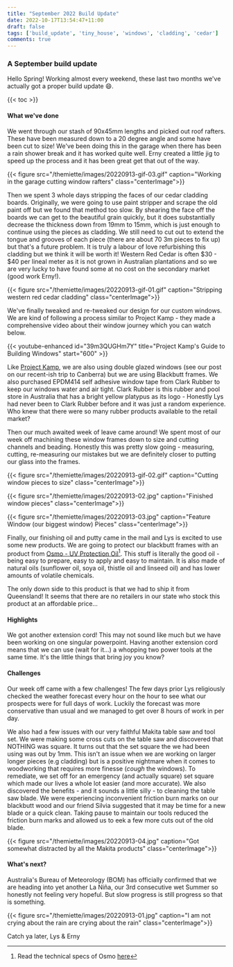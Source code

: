 ```yaml
---
title: "September 2022 Build Update"
date: 2022-10-17T13:54:47+11:00
draft: false
tags: ['build_update', 'tiny_house', 'windows', 'cladding', 'cedar']
comments: true
---
```


### A September build update

Hello Spring! Working almost every weekend, these last two months we've actually got a proper build update :smile:. 

{{< toc >}}

#### What we've done
We went through our stash of 90x45mm lengths and picked out roof rafters. These have been measured down to a 20 degree angle and some have been cut to size! We've been doing this in the garage when there has been a rain shower break and it has worked quite well. Erny created a little jig to speed up the process and it has been great get that out of the way.

{{< figure src="/themiette/images/20220913-gif-03.gif" caption="Working in the garage cutting window rafters" class="centerImage">}}

Then we spent 3 whole days stripping the faces of our cedar cladding boards. Originally, we were going to use paint stripper and scrape the old paint off but we found that method too slow. By shearing the face off the boards we can get to the beautiful grain quickly, but it does substantially decrease the thickness down from 19mm to 15mm, which is just enough to continue using the pieces as cladding. We still need to cut out to extend the tongue and grooves of each piece (there are about 70 3m pieces to fix up) but that's a future problem. It is truly a labour of love refurbishing this cladding but we think it will be worth it! Western Red Cedar is often $30 - $40 per lineal meter as it is not grown in Australian plantations and so we are very lucky to have found some at no cost on the secondary market (good work Erny!).

{{< figure src="/themiette/images/20220913-gif-01.gif" caption="Stripping western red cedar cladding" class="centerImage">}}

We've finally tweaked and re-tweaked our design for our custom windows. We are kind of following a process similar to Project Kamp - they made a comprehensive video about their window journey which you can watch below.   

{{< youtube-enhanced id="39m3QUGHm7Y" title="Project Kamp's Guide to Building Windows" start="600" >}}

Like [Project Kamp](https://projectkamp.com/), we are also using double glazed windows (see our post on our recent-ish trip to Canberra) but we are using Blackbutt frames. We also purchased EPDM414 self adhesive window tape from Clark Rubber to keep our windows water and air tight. Clark Rubber is this rubber and pool store in Australia that has a bright yellow platypus as its logo - Honestly Lys had never been to Clark Rubber before and it was just a random experience. Who knew that there were so many rubber products available to the retail market?

Then our much awaited week of leave came around! We spent most of our week off machining these window frames down to size and cutting channels and beading. Honestly this was pretty slow going - measuring, cutting, re-measuring our mistakes but we are definitely closer to putting our glass into the frames. 

{{< figure src="/themiette/images/20220913-gif-02.gif" caption="Cutting window pieces to size" class="centerImage">}}

{{< figure src="/themiette/images/20220913-02.jpg" caption="Finished window pieces" class="centerImage">}}

{{< figure src="/themiette/images/20220913-03.jpg" caption="Feature Window (our biggest window) Pieces" class="centerImage">}}

Finally, our finishing oil and putty came in the mail and Lys is excited to use some new products. We are going to protect our blackbutt frames with an product from [Osmo - UV Protection Oil](https://www.osmoaustralia.com.au/)[^1]. This stuff is literally the good oil  - being easy to prepare, easy to apply and easy to maintain. It is also made of natural oils (sunflower oil, soya oil, thistle oil and linseed oil) and has lower amounts of volatile chemicals. 

The only down side to this product is that we had to ship it from Queensland! It seems that there are no retailers in our state who stock this product at an affordable price...

#### Highlights
We got another extension cord! This may not sound like much but we have been working on one singular powerpoint. Having another extension cord means that we can use (wait for it...) a whopping two power tools at the same time. It's the little things that bring joy you know? 

#### Challenges
Our week off came with a few challenges! The few days prior Lys religiously checked the weather forecast every hour on the hour to see what our prospects were for full days of work. Luckily the forecast was more conservative than usual and we managed to get over 8 hours of work in per day. 

We also had a few issues with our very faithful Makita table saw and tool set. We were making some cross cuts on the table saw and discovered that NOTHING was square. It turns out that the set square the we had been using was out by 1mm. This isn't an issue when we are working on larger longer pieces (e.g cladding) but is a positive nightmare when it comes to woodworking that requires more finesse (*cough* the windows). To remediate, we set off for an emergency (and actually square) set square which made our lives a whole lot easier (and more accurate). We also discovered the benefits - and it sounds a little silly - to cleaning the table saw blade. We were experiencing inconvenient friction burn marks on our blackbutt wood and our friend Silvia suggested that it may be time for a new blade or a quick clean. Taking pause to maintain our tools reduced the friction burn marks and allowed us to eek a few more cuts out of the old blade.

{{< figure src="/themiette/images/20220913-04.jpg" caption="Got somewhat distracted by all the Makita products" class="centerImage">}}


#### What's next?
Australia's Bureau of Meteorology (BOM) has officially confirmed that we are heading into yet another La Niña, our 3rd consecutive wet Summer so honestly not feeling very hopeful. But slow progress is still progress so that is something.

{{< figure src="/themiette/images/20220913-01.jpg" caption="I am not crying about the rain are crying about the rain" class="centerImage">}}


Catch ya later,
Lys & Erny

[^1]: Read the technical specs of Osmo [here](https://www.osmoaustralia.com.au/cms/uploads/product/UV-Protection-Oil-410/PI-410-DIY_UVOE_GB_LR.pdf)


